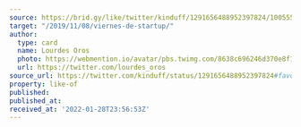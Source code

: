 ```yaml
---
source: https://brid.gy/like/twitter/kinduff/1291656488952397824/1005558976161943554
target: "/2019/11/08/viernes-de-startup/"
author:
  type: card
  name: Lourdes Oros
  photo: https://webmention.io/avatar/pbs.twimg.com/8638c696246d370e8f1d93fd6fa03e6eb3936971b49f2a46b70d56abc23376b5.jpg
  url: https://twitter.com/lourdes_oros
source_url: https://twitter.com/kinduff/status/1291656488952397824#favorited-by-1005558976161943554
property: like-of
published:
published_at:
received_at: '2022-01-28T23:56:53Z'
---
```


